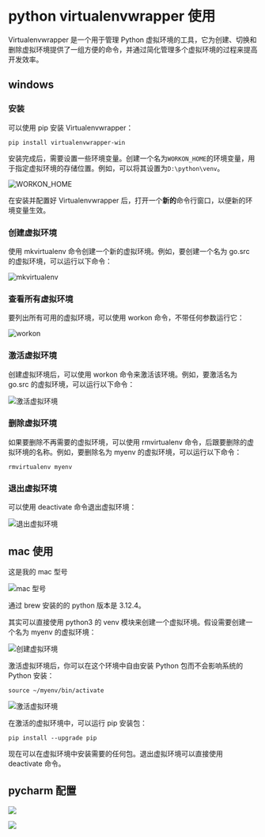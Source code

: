 # python virtualenvwrapper 使用


<!-- author： xiaobinqt -->
<!-- email： xiaobinqt@163.com -->
<!-- https://xiaobinqt.github.io -->
<!-- https://www.xiaobinqt.cn -->


Virtualenvwrapper 是一个用于管理 Python 虚拟环境的工具，它为创建、切换和删除虚拟环境提供了一组方便的命令，并通过简化管理多个虚拟环境的过程来提高开发效率。

## windows

### 安装

可以使用 pip 安装 Virtualenvwrapper：

```shell
pip install virtualenvwrapper-win

```

安装完成后，需要设置一些环境变量。创建一个名为`WORKON_HOME`的环境变量，用于指定虚拟环境的存储位置。例如，可以将其设置为`D:\python\venv`。

![](https://cdn.xiaobinqt.cn/xiaobinqt.io/20230526/7e68bb0eecb1482b88a6ab962986487a.png?imageView2/0/q/75|watermark/2/text/eGlhb2JpbnF0/font/dmlqYXlh/fontsize/1000/fill/IzVDNUI1Qg==/dissolve/52/gravity/SouthEast/dx/15/dy/15 'WORKON_HOME')

在安装并配置好 Virtualenvwrapper 后，打开一个**新的**命令行窗口，以便新的环境变量生效。

### 创建虚拟环境

使用 mkvirtualenv 命令创建一个新的虚拟环境。例如，要创建一个名为 go.src 的虚拟环境，可以运行以下命令：

![](https://cdn.xiaobinqt.cn/xiaobinqt.io/20230526/9b1e834a1bff4c54b551bedd9b49e384.png?imageView2/0/q/75|watermark/2/text/eGlhb2JpbnF0/font/dmlqYXlh/fontsize/1000/fill/IzVDNUI1Qg==/dissolve/52/gravity/SouthEast/dx/15/dy/15 'mkvirtualenv')

### 查看所有虚拟环境

要列出所有可用的虚拟环境，可以使用 workon 命令，不带任何参数运行它：

![](https://cdn.xiaobinqt.cn/xiaobinqt.io/20230526/cce01cbdc5254cee8b9115e2bd2cb30d.png?imageView2/0/q/75|watermark/2/text/eGlhb2JpbnF0/font/dmlqYXlh/fontsize/1000/fill/IzVDNUI1Qg==/dissolve/52/gravity/SouthEast/dx/15/dy/15 'workon')

### 激活虚拟环境

创建虚拟环境后，可以使用 workon 命令来激活该环境。例如，要激活名为 go.src 的虚拟环境，可以运行以下命令：

![](https://cdn.xiaobinqt.cn/xiaobinqt.io/20230526/1109c7cf3de9479081bbf3aeafdf4c61.png?imageView2/0/q/75|watermark/2/text/eGlhb2JpbnF0/font/dmlqYXlh/fontsize/1000/fill/IzVDNUI1Qg==/dissolve/52/gravity/SouthEast/dx/15/dy/15 '激活虚拟环境')

### 删除虚拟环境

如果要删除不再需要的虚拟环境，可以使用 rmvirtualenv 命令，后跟要删除的虚拟环境的名称。例如，要删除名为 myenv 的虚拟环境，可以运行以下命令：

```shell
rmvirtualenv myenv

```

### 退出虚拟环境

可以使用 deactivate 命令退出虚拟环境：

![](https://cdn.xiaobinqt.cn/xiaobinqt.io/20230526/3a979dd3e94942f1aaeaa2a2d54a967e.png?imageView2/0/q/75|watermark/2/text/eGlhb2JpbnF0/font/dmlqYXlh/fontsize/1000/fill/IzVDNUI1Qg==/dissolve/52/gravity/SouthEast/dx/15/dy/15 '退出虚拟环境')

## mac 使用

这是我的 mac 型号

![](https://cdn.xiaobinqt.cn/xiaobinqt.io/20240720/35469fe5f0374e4eae05c947d23117d6.png 'mac 型号')

通过 brew 安装的的 python 版本是 3.12.4。

其实可以直接使用 python3 的 venv 模块来创建一个虚拟环境。假设需要创建一个名为 myenv 的虚拟环境：

![](https://cdn.xiaobinqt.cn/xiaobinqt.io/20240720/19e8da1758524258a1c8cd133e9513d2.png '创建虚拟环境')

激活虚拟环境后，你可以在这个环境中自由安装 Python 包而不会影响系统的 Python 安装：

```shell
source ~/myenv/bin/activate
```

![](https://cdn.xiaobinqt.cn/xiaobinqt.io/20240720/5bce893b9764480a9e9d97c0b5139cd6.png '激活虚拟环境')

在激活的虚拟环境中，可以运行 pip 安装包：

```shell
pip install --upgrade pip
```

现在可以在虚拟环境中安装需要的任何包。退出虚拟环境可以直接使用 deactivate 命令。

## pycharm 配置

![](https://cdn.xiaobinqt.cn/xiaobinqt.io/20230526/856d78b8073b47dc9d57874624a7ea6b.png?imageView2/0/q/75|watermark/2/text/eGlhb2JpbnF0/font/dmlqYXlh/fontsize/1000/fill/IzVDNUI1Qg==/dissolve/52/gravity/SouthEast/dx/15/dy/15)

![](https://cdn.xiaobinqt.cn/xiaobinqt.io/20230526/4093998f664f4d47ad95d563cbfab817.png?imageView2/0/q/75|watermark/2/text/eGlhb2JpbnF0/font/dmlqYXlh/fontsize/1000/fill/IzVDNUI1Qg==/dissolve/52/gravity/SouthEast/dx/15/dy/15)












